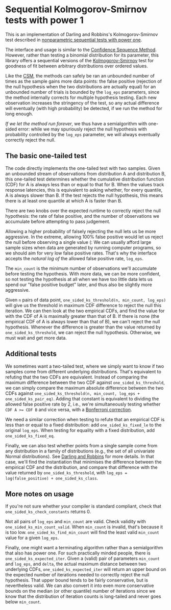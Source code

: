 Sequential Kolmogorov-Smirnov tests with power 1
================================================

This is an implementation of Darling and Robbins's Kolmogorov-Smirnov
test described in [nonparametric sequential tests with power one](https://www.pnas.org/content/pnas/61/3/804.full.pdf).

The interface and usage is similar to the [Confidence Sequence
Method](https://github.com/pkhuong/csm).  However, rather than testing
a binomial distribution for its parameter, this library offers a
sequential versions of the
[Kolmogorov-Smirnov](https://en.wikipedia.org/wiki/Kolmogorov%E2%80%93Smirnov_test)
test for goodness of fit between arbitrary distributions over ordered
values.

Like the [CSM](https://arxiv.org/abs/1611.01675), the methods can
safely be ran an unbounded number of times as the sample gains more
data points: the false positive (rejection of the null hypothesis when
the two distributions are actually equal) for an unbounded number of
trials is bounded by the `log_eps` parameters, since the method
internally corrects for multiple hypothesis testing.  Each new
observation increases the stringency of the test, so any actual
difference will eventually (with high probability) be detected, if we
run the method for long enough.

*If we let the method run forever*, we thus have a semialgorithm with
one-sided error: while we may spuriously reject the null hypothesis
with probability controlled by the `log_eps` parameter, we will always
eventually correctly reject the null.

The basic one-tailed test
-------------------------

The code directly implements the one-tailed test with two samples.
Given an unbounded stream of observations from distribution A and
distribution B, this one-tailed test determines whether the cumulative
distribution function (CDF) for A is always less than or equal to that
for B.  When the values track response latencies, this is equivalent
to asking whether, for every quantile, A is always slower than B.  If
the test rejects the null hypothesis, this means there is at least one
quantile at which A is faster than B.

There are two knobs over the expected runtime to correctly reject the
null hypothesis: the rate of false positive, and the number of
observations we accumulate before attempting to pass judgement.

Allowing a higher probability of falsely rejecting the null lets us be
more aggressive.  In the extreme, allowing 100% false positive would
let us reject the null before observing a single value (: We can
usually afford large sample sizes when data are generated by running
computer programs, so we should aim for very low false positive rates.
That's why the interface accepts the *natural log of* the allowed
false positive rate, `log_eps`.

The `min_count` is the minimum number of observations we'll accumulate
before testing the hypothesis. With more data, we can be more
confident, so not testing the hypothesis at all when we have too
little data lets us spend our "false positive budget" later, and thus
also be slightly more aggressive.

Given `n` pairs of data point, `one_sided_ks_threshold(n, min_count,
log_eps)` will give us the threshold in maximum CDF difference to
reject the null this iteration.  We can then look at the two empirical
CDFs, and find the value for with the CDF of A is maximally greater
than that of B.  If there is none (the empirical CDF of A is always
lower than that of B), we can't reject the null hypothesis.  Whenever
the difference is greater than the value returned by
`one_sided_ks_threshold`, we can reject the null hypothesis.
Otherwise, we must wait and get more data.

Additional tests
----------------

We sometimes want a two-tailed test, where we simply want to know if
two samples come from different underlying distributions.  That's
equivalent to refuting that the two CDFs are equivalent.  Instead of
comparing the maximum difference between the two CDF against
`one_sided_ks_threshold`, we can simply compare the maximum absolute
difference between the two CDFs against `one_sided_ks_threshold(n,
min_count, log_eps + one_sided_ks_pair_eq)`.  Adding that constant is
equivalent to dividing the allowed false positive rate by 2, i.e.,
we're simultaneously testing whether `CDF A >= CDF B` and vice versa,
with a [Bonferroni
correction](https://en.wikipedia.org/wiki/Bonferroni_correction).

We need a similar correction when testing to refute that an empirical
CDF is less than or equal to a fixed distribution: add
`one_sided_ks_fixed_le` to the original `log_eps`.  When testing for
equality with a fixed distribution, add `one_sided_ks_fixed_eq`.

Finally, we can also test whether points from a single sample come
from any distribution in a family of distributions (e.g., the set of
all univariate Normal distributions).  See [Darling and
Robbins](https://www.pnas.org/content/pnas/61/3/804.full.pdf) for more
details.  In that case, we'll find the instantiation that minimises
the difference between the empirical CDF and the distribution, and
compare that difference with the value returned by
`one_sided_ks_threshold`, with `log_eps = log(false_positive) + one_sided_ks_class`.

More notes on usage
-------------------

If you're not sure whether your compiler is standard compliant, check
that `one_sided_ks_check_constants` returns 0.

Not all pairs of `log_eps` and `min_count` are valid.  Check validity
with `one_sided_ks_min_count_valid`.  When `min_count` is invalid,
that's because it is too low.  `one_sided_ks_find_min_count` will find
the least valid `min_count` value for a given `log_eps`.

Finally, one might want a terminating algorithm rather than a
semialgorithm that also has power one.  For such practically minded
people, there is `one_sided_ks_expected_iter`.  Given a (valid) pair
of parameters `min_count` and `log_eps`, and `delta`, the actual
maximum distance between two underlying CDFs,
`one_sided_ks_expected_iter` will return an upper bound on the
expected number of iterations needed to correctly reject the null
hypothesis.  That upper bound tends to be fairly conservative, but is
nevertheless valid.  We can also convert it into even more
conservative bounds on the median (or other quantile) number of
iterations since we know that the distribution of iteration counts is
long-tailed and never goes below `min_count`.
